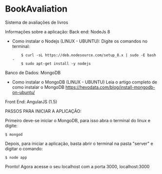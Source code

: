 # BookAvaliation

Sistema de avaliações de livros


Informações sobre a aplicação:
Back end: NodeJs 8
  - Como instalar o Nodejs (LINUX - UBUNTU):
    Digite os comandos no terminal:
		
    		$ curl -sL https://deb.nodesource.com/setup_8.x | sudo -E bash -
    		$ sudo apt-get install -y nodejs



Banco de Dados: MongoDB
  - Como instalar o MongoDB (LINUX - UBUNTU)
    Leia o artigo completo de como instalar o MongoDB
      https://hevodata.com/blog/install-mongodb-on-ubuntu/
      
      
Front End: AngularJS (1.5)

PASSOS PARA INICIAR A APLICAÇÃO:

Primeiro deve-se iniciar o MongoDB, para isso abra o terminal do linux e digite: 

	$ mongod
	

Depois, para iniciar a aplicação, basta abrir o terminal na pasta "server" e digitar o comando:

	$ node app
	
Pronto! Agora acesse o seu localhost com a porta 3000, localhost:3000


